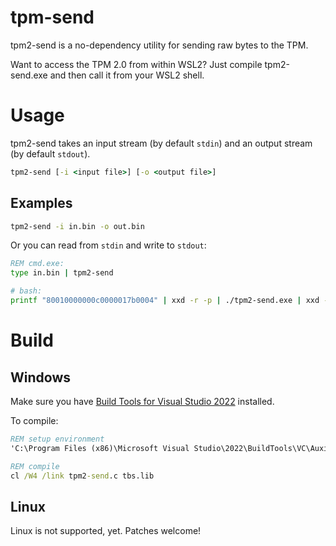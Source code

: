 # tpm-send

tpm2-send is a no-dependency utility for sending raw bytes to the TPM.

Want to access the TPM 2.0 from within WSL2? Just compile tpm2-send.exe and then call it from your WSL2 shell.


# Usage

tpm2-send takes an input stream (by default `stdin`) and an output stream (by default `stdout`).

```cmd
tpm2-send [-i <input file>] [-o <output file>]
```

## Examples

```cmd
tpm2-send -i in.bin -o out.bin
```

Or you can read from `stdin` and write to `stdout`:

```cmd
REM cmd.exe:
type in.bin | tpm2-send
```

```bash
# bash:
printf "80010000000c0000017b0004" | xxd -r -p | ./tpm2-send.exe | xxd -p
```


# Build

## Windows
Make sure you have [Build Tools for Visual Studio 2022](https://visualstudio.microsoft.com/downloads/#build-tools-for-visual-studio-2022) installed.

To compile:

```cmd
REM setup environment
'C:\Program Files (x86)\Microsoft Visual Studio\2022\BuildTools\VC\Auxiliary\Build\vcvars32.bat'

REM compile
cl /W4 /link tpm2-send.c tbs.lib
```

## Linux

Linux is not supported, yet. Patches welcome!
